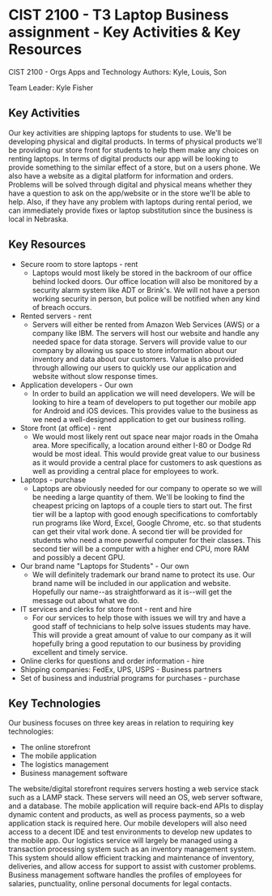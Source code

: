 # CIST 2100 - T3 Laptop Business assignment - Key Activities & Key Resources
CIST 2100 - Orgs Apps and Technology
Authors: Kyle, Louis, Son

Team Leader: Kyle Fisher

## Key Activities

Our key activities are shipping laptops for students to use. We'll be developing physical and digital products. In terms of physical products we'll be providing our store front for students to help them make any choices on renting laptops. In terms of digital products our app will be looking to provide something to the similar effect of a store, but on a users phone. We also have a website as a digital platform for information and orders. Problems will be solved through digital and physical means whether they have a question to ask on the app/website or in the store we'll be able to help. Also, if they have any problem with laptops during rental period, we can immediately provide fixes or laptop substitution since the business is local in Nebraska.

## Key Resources

* Secure room to store laptops - rent
  * Laptops would most likely be stored in the backroom of our office behind locked doors. Our office location will also be monitored by
  a security alarm system like ADT or Brink's. We will not have a person working security in person, but police will be notified when
  any kind of breach occurs.
* Rented servers - rent
  * Servers will either be rented from Amazon Web Services (AWS) or a company like IBM. The servers will host our website and handle any
  needed space for data storage. Servers will provide value to our company by allowing us space to store information about our inventory
  and data about our customers. Value is also provided through allowing our users to quickly use our application and website without
  slow response times.
* Application developers - Our own
  * In order to build an application we will need developers. We will be looking to hire a team of developers to put together our mobile app for
  Android and iOS devices. This provides value to the business as we need a well-designed application to get our business rolling. 
* Store front (at office) - rent
  * We would most likely rent out space near major roads in the Omaha area. More specifically, a location around either I-80 or Dodge Rd would be most ideal. This would provide great value to our business as it would provide a central place for customers to ask questions as well as providing a central place for employees to work. 
* Laptops - purchase
  * Laptops are obviously needed for our company to operate so we will be needing a large quantity of them. We'll be looking to find the
  cheapest pricing on laptops of a couple tiers to start out. The first tier will be a laptop with good enough specifications to
  comfortably run programs like Word, Excel, Google Chrome, etc. so that students can get their vital work done. A second tier will be
  provided for students who need a more powerful computer for their classes. This second tier will be a computer with a higher end CPU,
  more RAM and possibly a decent GPU.
* Our brand name "Laptops for Students" - Our own
  * We will definitely trademark our brand name to protect its use. Our brand name will be included in our application and website.
  Hopefully our name--as straightforward as it is--will get the message out about what we do.
* IT services and clerks for store front - rent and hire
  * For our services to help those with issues we will try and have a good staff of technicians to help solve issues students may have.
  This will provide a great amount of value to our company as it will hopefully bring a good reputation to our business by providing
  excellent and timely service.
* Online clerks for questions and order information - hire
* Shipping companies: FedEx, UPS, USPS - Business partners
* Set of business and industrial programs for purchases - purchase

## Key Technologies
Our business focuses on three key areas in relation to requiring key technologies:
* The online storefront
* The mobile application
* The logistics management
* Business management software

The website/digital storefront requires servers hosting a web service stack such as a LAMP stack. These servers will need an OS, web server software, and a database.
The mobile application will require back-end APIs to display dynamic content and products, as well as process payments, so a web application stack is required here. Our mobile developers will also need access to a decent IDE and test environments to develop new updates to the mobile app.
Our logistics service will largely be managed using a transaction processing system such as an inventory management system. This system should allow efficient tracking and maintenance of inventory, deliveries, and allow access for support to assist with customer problems.
Business management software handles the profiles of employees for salaries, punctuality, online personal documents for legal contacts. 
